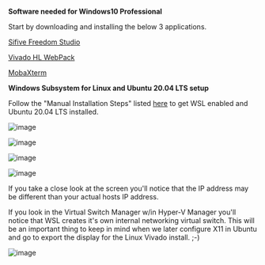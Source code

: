 __Software needed for Windows10 Professional__

Start by downloading and installing the below 3 applications.

[Sifive Freedom Studio](https://www.sifive.com/software)

[Vivado HL WebPack](https://www.xilinx.com/member/forms/download/xef.html?filename=Xilinx_Unified_2021.1_0610_2318_Win64.exe)

[MobaXterm](https://download.mobatek.net/2132021082033134/MobaXterm_Installer_v21.3.zip)

__Windows Subsystem for Linux and Ubuntu 20.04 LTS setup__

Follow the "Manual Installation Steps" listed [here](https://docs.microsoft.com/en-us/windows/wsl/install-win10) to get WSL enabled and Ubuntu 20.04 LTS installed.

![image](https://user-images.githubusercontent.com/8312541/132419142-06126be2-6136-42b6-95b9-35481e2224c8.png)

![image](https://user-images.githubusercontent.com/8312541/132419192-3ea90f13-8488-4f3d-8c20-457a072dea25.png)

![image](https://user-images.githubusercontent.com/8312541/132419235-d373bba2-bf01-499d-82ba-f54e795c713f.png)

![image](https://user-images.githubusercontent.com/8312541/132419262-55bc7a7a-d92e-43dc-b368-06cd46f98eae.png)

If you take a close look at the screen you'll notice that the IP address may be different than your actual hosts IP address.

If you look in the Virtual Switch Manager w/in Hyper-V Manager you'll notice that WSL creates it's own internal networking virtual switch.  This will be an important thing to keep in mind when we later configure X11 in Ubuntu and go to export the display for the Linux Vivado install.  ;-)

![image](https://user-images.githubusercontent.com/8312541/132419796-b2ac726b-4e83-46dd-b65f-1ac28b3a53b8.png)





